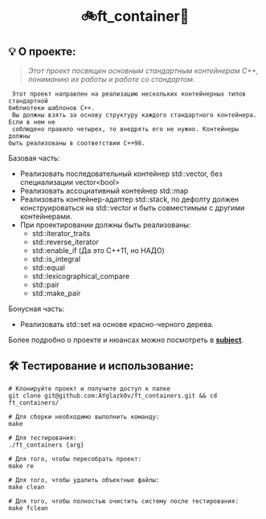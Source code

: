 
<h1 align="center">
🚲ft_container🩼
</h1>

## 💡 О проекте:

> _Этот проект посвящен основным стандартным контейнерам С++, пониманию их работы и работе со стандартом._

	 Этот проект направлен на реализацию нескольких контейнерных типов стандартной
	библиотеки шаблонов С++.
	 Вы должны взять за основу структуру каждого стандартного контейнера. Если в нем не
	 соблюдено правило четырех, то внедрять его не нужно. Контейнеры должны
	быть реализованы в соответствии С++98.


Базовая часть:
- Реализовать последовательный контейнер std::vector, без специализации vector\<bool>
- Реализовать ассоциативный контейнер std::map
- Реализовать контейнер-адаптер std::stack, по дефолту должен конструироваться на std::vector и быть совместимым с другими контейнерами.
- При проектировании должны быть реализованы: 
	- std::iterator_traits
	- std::reverse_iterator
	- std::enable_if (Да это С++11, но НАДО)
	- std::is_integral
	- std::equal
	- std::lexicographical_compare
	- std::pair
	- std::make_pair

Бонусная часть:
 *  Реализовать std::set на основе красно-черного дерева.
	
Более подробно о проекте и нюансах можно посмотреть в  [**subject**](https://github.com/AYglazk0v/ft_containers/blob/main/additionally/en.subject.pdf).

## 🛠 Тестирование и использование:

	# Клонируйте проект и получите доступ к папке
	git clone git@github.com:AYglazk0v/ft_containers.git && cd ft_containers/

	# Для сборки необходимо выполнить команду:
	make
	
	# Для тестирования:
	./ft_containers {arg}
	
	# Для того, чтобы пересобрать проект:
	make re
	
	# Для того, чтобы удалить объектные файлы:
	make clean
	
	# Для того, чтобы полностью очистить систему после тестирования:
	make fclean
		
	


